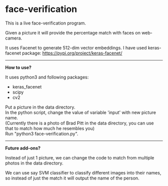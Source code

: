 # face-verification

This is a live face-verification program.

Given a picture it will provide the percentage match with faces on web-camera.

It uses Facenet to generate 512-dim vector embeddings. 
I have used keras-facenet package: https://pypi.org/project/keras-facenet/

------------------------------------------------------------------------------------------------------------------------------------

**How to use?**

It uses python3 and following packages:
- keras_facenet
- scipy
- cv2

Put a picture in the data directory. <br>
In the python script, change the value of variable 'input' with new picture name. <br>
(Currently there is a photo of Brad Pitt in the data directory, you can use that to match how much he resembles you) <br>
Run "python3 face-verification.py".

------------------------------------------------------------------------------------------------------------------------------------

**Future add-ons?**

Instead of just 1 picture, we can change the code to match from multiple photos in the data directory.

We can use say SVM classifier to classify different images into their names, so instead of just the match it will output the name of the person.
